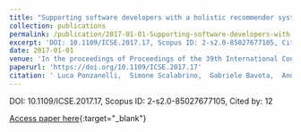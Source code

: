 ```yaml
---
title: "Supporting software developers with a holistic recommender system"
collection: publications
permalink: /publication/2017-01-01-Supporting-software-developers-with-a-holistic-recommender-system
excerpt: 'DOI: 10.1109/ICSE.2017.17, Scopus ID: 2-s2.0-85027677105, Cited by: 12'
date: 2017-01-01
venue: 'In the proceedings of Proceedings of the 39th International Conference on Software Engineering, ICSE 2017, Buenos Aires, Argentina, May 20-28, 2017'
paperurl: 'https://doi.org/10.1109/ICSE.2017.17'
citation: ' Luca Ponzanelli,  Simone Scalabrino,  Gabriele Bavota,  Andrea Mocci,  Rocco Oliveto,  Massimiliano Di,  Michele Lanza, &quot;Supporting software developers with a holistic recommender system.&quot; In the proceedings of Proceedings of the 39th International Conference on Software Engineering, ICSE 2017, Buenos Aires, Argentina, May 20-28, 2017, 2017.'
---
```

DOI: 10.1109/ICSE.2017.17, Scopus ID: 2-s2.0-85027677105, Cited by: 12

[Access paper here](https://doi.org/10.1109/ICSE.2017.17){:target="_blank"}
